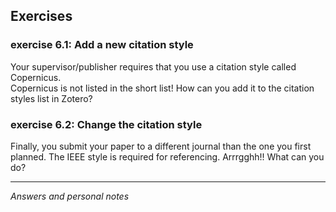 ## Exercises

### exercise 6.1: Add a new citation style

Your supervisor/publisher requires that you use a citation style called Copernicus.   
Copernicus is not listed in the short list! How can you add it to the citation styles list in Zotero? 


### exercise 6.2: Change the citation style

Finally, you submit your paper to a different journal than the one you first planned. The IEEE style is required for referencing. Arrrgghh!! What can you do?


---
*Answers and personal notes*

